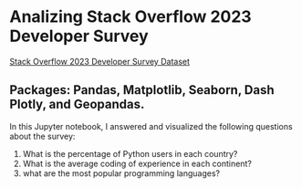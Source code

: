 # Analizing Stack Overflow 2023 Developer Survey
[Stack Overflow 2023 Developer Survey Dataset](https://www.kaggle.com/datasets/stackoverflow/stack-overflow-2023-developers-survey)  
## Packages: Pandas, Matplotlib, Seaborn, Dash Plotly, and Geopandas.  
In this Jupyter notebook, I answered and visualized the following questions about the survey:  
1. What is the percentage of Python users in each country?
2. What is the average coding of experience in each continent?
3. what are the most popular programming languages?
